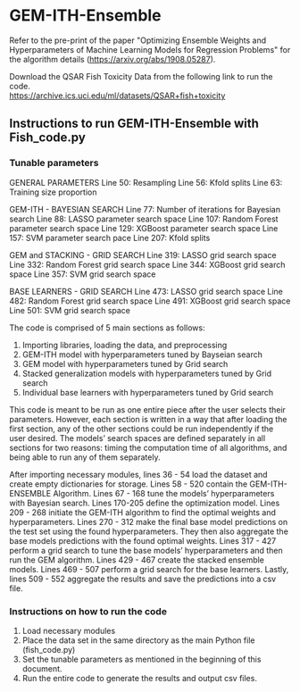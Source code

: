 # GEM-ITH-Ensemble
Refer to the pre-print of the paper "Optimizing Ensemble Weights and Hyperparameters of Machine Learning Models for Regression Problems" for the algorithm details (https://arxiv.org/abs/1908.05287).

Download the QSAR Fish Toxicity Data from the following link to run the code.  
https://archive.ics.uci.edu/ml/datasets/QSAR+fish+toxicity


## Instructions to run GEM-ITH-Ensemble with Fish_code.py

### Tunable parameters

GENERAL PARAMETERS
Line 50: Resampling
Line 56: Kfold splits
Line 63: Training size proportion

GEM-ITH - BAYESIAN SEARCH
Line 77: Number of iterations for Bayesian search
Line 88: LASSO parameter search space
Line 107: Random Forest parameter search space
Line 129: XGBoost parameter search space
Line 157: SVM parameter search pace
Line 207: Kfold splits

GEM and STACKING - GRID SEARCH
Line 319: LASSO grid search space
Line 332: Random Forest grid search space
Line 344: XGBoost grid search space
Line 357: SVM grid search space

BASE LEARNERS - GRID SEARCH
Line 473: LASSO grid search space
Line 482: Random Forest grid search space
Line 491: XGBoost grid search space
Line 501: SVM grid search space

The code is comprised of 5 main sections as follows:
1.	Importing libraries, loading the data, and preprocessing 
2.	GEM-ITH model with hyperparameters tuned by Bayseian search
3.	GEM model with hyperparameters tuned by Grid search
4.	Stacked generalization models with hyperparameters tuned by Grid search
5.	Individual base learners with hyperparameters tuned by Grid search

This code is meant to be run as one entire piece after the user selects their parameters. However, each section is written in a way that after loading the first section, any of the other sections could be run independently if the user desired. The models’ search spaces are defined separately in all sections for two reasons: timing the computation time of all algorithms, and being able to run any of them separately.

After importing necessary modules, lines 36 - 54 load the dataset and create empty dictionaries for storage. Lines 58 - 520 contain the GEM-ITH-ENSEMBLE Algorithm. Lines 67 - 168 tune the models’ hyperparameters with Bayesian search. Lines 170-205 define the optimization model. Lines 209 - 268 initiate the GEM-ITH algorithm to find the optimal weights and hyperparameters. Lines 270 - 312 make the final base model predictions on the test set using the found hyperparameters. They then also aggregate the base models predictions with the found optimal weights. Lines 317 - 427 perform a grid search to tune the base models’ hyperparameters and then run the GEM algorithm. Lines 429 - 467 create the stacked ensemble models. Lines 469 - 507 perform a grid search for the base learners. Lastly, lines 509 - 552 aggregate the results and save the predictions into a csv file.

### Instructions on how to run the code

1.	Load necessary modules
2.	Place the data set in the same directory as the main Python file (fish_code.py)
3.	Set the tunable parameters as mentioned in the beginning of this document.
4.	Run the entire code to generate the results and output csv files.
 
